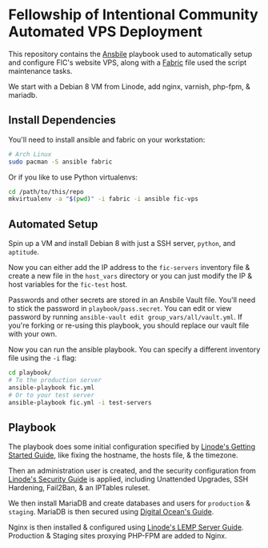# Fellowship of Intentional Community Automated VPS Deployment

This repository contains the [Ansbile][ansible] playbook used to automatically
setup and configure FIC's website VPS, along with a [Fabric][fabric] file used
the script maintenance tasks.

We start with a Debian 8 VM from Linode, add nginx, varnish, php-fpm, &
mariadb.

## Install Dependencies

You'll need to install ansible and fabric on your workstation:

```bash
# Arch Linux
sudo pacman -S ansible fabric
```

Or if you like to use Python virtualenvs:

```bash
cd /path/to/this/repo
mkvirtualenv -a "$(pwd)" -i fabric -i ansible fic-vps
```

## Automated Setup

Spin up a VM and install Debian 8 with just a SSH server, `python`, and
`aptitude`.

Now you can either add the IP address to the `fic-servers` inventory file &
create a new file in the `host_vars` directory or you can just modify the IP &
host variables for the `fic-test` host.

Passwords and other secrets are stored in an Ansbile Vault file. You'll need to
stick the password in `playbook/pass.secret`. You can edit or view password by
running `ansible-vault edit group_vars/all/vault.yml`. If you're forking or
re-using this playbook, you should replace our vault file with your own.

Now you can run the ansible playbook. You can specify a different inventory
file using the `-i` flag:

```bash
cd playbook/
# To the production server
ansible-playbook fic.yml
# Or to your test server
ansible-playbook fic.yml -i test-servers
```


## Playbook

The playbook does some initial configuration specified by [Linode's Getting
Started Guide][linode-starting], like fixing the hostname, the hosts file, &
the timezone.

Then an administration user is created, and the security configuration from
[Linode's Security Guide][linode-secure] is applied, including Unattended
Upgrades, SSH Hardening, Fail2Ban, & an IPTables ruleset.

We then install MariaDB and create databases and users for `production` &
`staging`. MariaDB is then secured using [Digital Ocean's Guide][d-o-mysql].

Nginx is then installed & configured using [Linode's LEMP Server
Guide][linode-lemp]. Production & Staging sites proxying PHP-FPM are added to
Nginx.



[ansible]: https://www.ansible.com/
[fabric]: http://www.fabfile.org/

[linode-starting]: https://www.linode.com/docs/getting-started
[linode-secure]: https://www.linode.com/docs/security/securing-your-server/
[d-o-mysql]: https://www.digitalocean.com/community/tutorials/how-to-secure-mysql-and-mariadb-databases-in-a-linux-vps
[linode-lemp]: https://www.linode.com/docs/websites/lemp/lemp-server-on-debian-8
